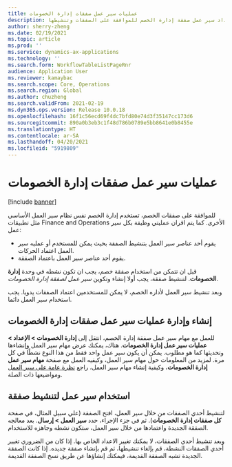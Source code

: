 ```yaml
---
title: عمليات سير عمل صفقات إدارة الخصومات
description: يشرح هذا الموضوع كيفية إعداد سير عمل صفقة إدارة الخصم للموافقة على الصفقات وتنشيطها.
author: sherry-zheng
ms.date: 02/19/2021
ms.topic: article
ms.prod: ''
ms.service: dynamics-ax-applications
ms.technology: ''
ms.search.form: WorkflowTableListPageRnr
audience: Application User
ms.reviewer: kamaybac
ms.search.scope: Core, Operations
ms.search.region: Global
ms.author: chuzheng
ms.search.validFrom: 2021-02-19
ms.dyn365.ops.version: Release 10.0.18
ms.openlocfilehash: 16f1c56ecd69f4dc7bfd80e74d3f35147cc173d6
ms.sourcegitcommit: 890a0b3eb3c1f48d786b0789e5bb8641e0b8455e
ms.translationtype: HT
ms.contentlocale: ar-SA
ms.lasthandoff: 04/20/2021
ms.locfileid: "5919809"
---
```

# <a name="rebate-management-deal-workflows"></a>عمليات سير عمل صفقات إدارة الخصومات

[!include [banner](../includes/banner.md)]

للموافقة على صفقات الخصم، تستخدم إدارة الخصم نفس نظام سير العمل الأساسي مثل تطبيقات Finance and Operations الأخرى. كما يتم اقران عمليتي وظيفة بكل سير عمل:

- يقوم أحد عناصر سير العمل بتنشيط الصفقة بحيث يمكن للمستخدم أو عمليه سير العمل اعتماد الحركات.
- يقوم أحد عناصر سير العمل باعتماد الصفقة.

قبل ان تتمكن من استخدام صفقة خصم، يجب ان تكون نشطه في وحدة **إدارة الخصومات**. لتنشيط صفقة، يجب أولا إنشاء وتكوين *سير عمل لصفقة إدارة الخصومات*.

وبعد تنشيط سير العمل لأداره الخصم، لا يمكن للمستخدمين اعتماد الصفقات يدويا. يجب استخدام سير العمل دائما.

## <a name="create-and-manage-rebate-management-deal-workflows"></a>إنشاء وإدارة عمليات سير عمل صفقات إدارة الخصومات

للعمل مع مهام سير عمل صفقة إدارة الخصم، انتقل إلى **إدارة الخصومات \> الإعداد \> عمليات سير عمل إدارة الخصومات**. هناك، يمكنك عرض مهام سير العمل وإنشاءها وتحديثها كما هو مطلوب. يمكن أن يكون سير عمل واحد فقط من هذا النوع نشطًا في كل مرة. لمزيد من المعلومات حول مهام سير العمل، وكيفيه العمل مع صفحة **مهام سير عمل إدارة الخصومات**، وكيفية إنشاء مهام سير العمل، راجع [نظرة عامة على سير العمل](../../fin-ops-core/fin-ops/organization-administration/overview-workflow-system.md) ومواضيعها ذات الصلة.

## <a name="use-a-workflow-to-activate-a-deal"></a>استخدام سير عمل لتنشيط صفقة

لتنشيط أحدي الصفقات من خلال سير العمل، افتح الصفقة (علي سبيل المثال، في صفحة **كل صفقات إدارة الخصومات**). ثم في جزء الإجراء، حدد **سير العمل \> إرسال**. بعد معالجه الصفقة الجديدة واعتمادها من خلال سير العمل، ستكون نشطه وجاهزه للاستخدام.

وبعد تنشيط أحدي الصفقات، لا يمكنك تغيير الاعداد الخاص بها. إذا كان من الضروري تغيير أحدي الصفقات النشطة، قم بإلغاء تنشيطها، ثم قم بإنشاء صفقة جديده. إذا كانت الصفقة الجديدة تشبه الصفقة القديمة، فيمكنك إنشاؤها عن طريق نسخ الصفقة القديمة.
